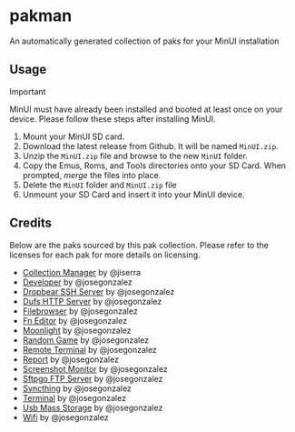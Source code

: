 # pakman

An automatically generated collection of paks for your MinUI installation

## Usage

> [!IMPORTANT]
> MinUI must have already been installed and booted at least once on your device. Please follow these steps after installing MinUI.

1. Mount your MinUI SD card.
2. Download the latest release from Github. It will be named `MinUI.zip`.
3. Unzip the `MinUI.zip` file and browse to the new `MinUI` folder.
4. Copy the Emus, Roms, and Tools directories onto your SD Card. When prompted, _merge_ the files into place.
5. Delete the `MinUI` folder and `MinUI.zip` file
6. Unmount your SD Card and insert it into your MinUI device.

## Credits

Below are the paks sourced by this pak collection. Please refer to the licenses for each pak for more details on licensing.

- [Collection Manager](https://github.com/jiserra/Collection-Manager.pak) by @jiserra
- [Developer](https://github.com/josegonzalez/minui-developer-pak) by @josegonzalez
- [Dropbear SSH Server](https://github.com/josegonzalez/minui-dropbear-server-pak) by @josegonzalez
- [Dufs HTTP Server](https://github.com/josegonzalez/minui-dufs-server-pak) by @josegonzalez
- [Filebrowser](https://github.com/josegonzalez/minui-filebrowser-pak) by @josegonzalez
- [Fn Editor](https://github.com/josegonzalez/trimui-brick-fn-editor-pak) by @josegonzalez
- [Moonlight](https://github.com/josegonzalez/trimui-brick-moonlight-pak) by @josegonzalez
- [Random Game](https://github.com/josegonzalez/minui-random-game-pak) by @josegonzalez
- [Remote Terminal](https://github.com/josegonzalez/minui-remote-terminal-pak) by @josegonzalez
- [Report](https://github.com/josegonzalez/minui-report-pak) by @josegonzalez
- [Screenshot Monitor](https://github.com/josegonzalez/minui-screenshot-monitor-pak) by @josegonzalez
- [Sftpgo FTP Server](https://github.com/josegonzalez/minui-sftpgo-server-pak) by @josegonzalez
- [Syncthing](https://github.com/josegonzalez/minui-syncthing-pak) by @josegonzalez
- [Terminal](https://github.com/josegonzalez/minui-terminal-pak) by @josegonzalez
- [Usb Mass Storage](https://github.com/josegonzalez/trimui-brick-usb-mass-storage-pak) by @josegonzalez
- [Wifi](https://github.com/josegonzalez/minui-wifi-pak) by @josegonzalez
